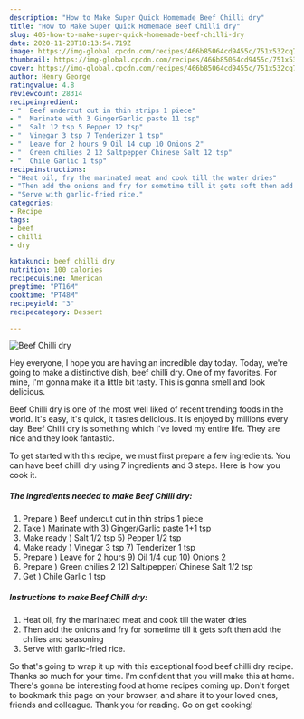 ```yaml
---
description: "How to Make Super Quick Homemade Beef Chilli dry"
title: "How to Make Super Quick Homemade Beef Chilli dry"
slug: 405-how-to-make-super-quick-homemade-beef-chilli-dry
date: 2020-11-28T18:13:54.719Z
image: https://img-global.cpcdn.com/recipes/466b85064cd9455c/751x532cq70/beef-chilli-dry-recipe-main-photo.jpg
thumbnail: https://img-global.cpcdn.com/recipes/466b85064cd9455c/751x532cq70/beef-chilli-dry-recipe-main-photo.jpg
cover: https://img-global.cpcdn.com/recipes/466b85064cd9455c/751x532cq70/beef-chilli-dry-recipe-main-photo.jpg
author: Henry George
ratingvalue: 4.8
reviewcount: 28314
recipeingredient:
- "  Beef undercut cut in thin strips 1 piece"
- "  Marinate with 3 GingerGarlic paste 11 tsp"
- "  Salt 12 tsp 5 Pepper 12 tsp"
- "  Vinegar 3 tsp 7 Tenderizer 1 tsp"
- "  Leave for 2 hours 9 Oil 14 cup 10 Onions 2"
- "  Green chilies 2 12 Saltpepper Chinese Salt 12 tsp"
- "  Chile Garlic 1 tsp"
recipeinstructions:
- "Heat oil, fry the marinated meat and cook till the water dries"
- "Then add the onions and fry for sometime till it gets soft then add the chilies and seasoning"
- "Serve with garlic-fried rice."
categories:
- Recipe
tags:
- beef
- chilli
- dry

katakunci: beef chilli dry 
nutrition: 100 calories
recipecuisine: American
preptime: "PT16M"
cooktime: "PT48M"
recipeyield: "3"
recipecategory: Dessert

---
```



![Beef Chilli dry](https://img-global.cpcdn.com/recipes/466b85064cd9455c/751x532cq70/beef-chilli-dry-recipe-main-photo.jpg)

Hey everyone, I hope you are having an incredible day today. Today, we're going to make a distinctive dish, beef chilli dry. One of my favorites. For mine, I'm gonna make it a little bit tasty. This is gonna smell and look delicious.



Beef Chilli dry is one of the most well liked of recent trending foods in the world. It's easy, it's quick, it tastes delicious. It is enjoyed by millions every day. Beef Chilli dry is something which I've loved my entire life. They are nice and they look fantastic.


To get started with this recipe, we must first prepare a few ingredients. You can have beef chilli dry using 7 ingredients and 3 steps. Here is how you cook it.

<!--inarticleads1-->

##### The ingredients needed to make Beef Chilli dry:

1. Prepare  ) Beef undercut cut in thin strips 1 piece
1. Take  ) Marinate with 3) Ginger/Garlic paste 1+1 tsp
1. Make ready  ) Salt 1/2 tsp 5) Pepper 1/2 tsp
1. Make ready  ) Vinegar 3 tsp 7) Tenderizer 1 tsp
1. Prepare  ) Leave for 2 hours 9) Oil 1/4 cup 10) Onions 2
1. Prepare  ) Green chilies 2 12) Salt/pepper/ Chinese Salt 1/2 tsp
1. Get  ) Chile Garlic 1 tsp




<!--inarticleads2-->

##### Instructions to make Beef Chilli dry:

1. Heat oil, fry the marinated meat and cook till the water dries
1. Then add the onions and fry for sometime till it gets soft then add the chilies and seasoning
1. Serve with garlic-fried rice.




So that's going to wrap it up with this exceptional food beef chilli dry recipe. Thanks so much for your time. I'm confident that you will make this at home. There's gonna be interesting food at home recipes coming up. Don't forget to bookmark this page on your browser, and share it to your loved ones, friends and colleague. Thank you for reading. Go on get cooking!
